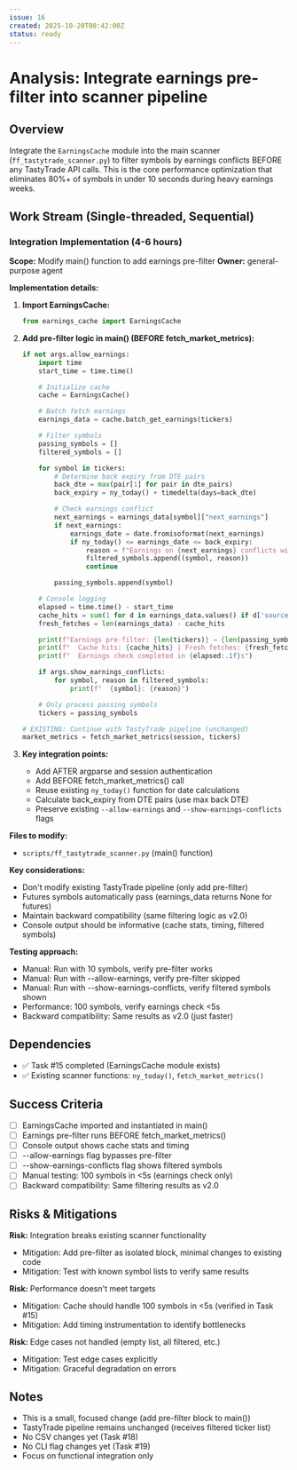 ```yaml
---
issue: 16
created: 2025-10-20T00:42:00Z
status: ready
---
```


# Analysis: Integrate earnings pre-filter into scanner pipeline

## Overview
Integrate the `EarningsCache` module into the main scanner (`ff_tastytrade_scanner.py`) to filter symbols by earnings conflicts BEFORE any TastyTrade API calls. This is the core performance optimization that eliminates 80%+ of symbols in under 10 seconds during heavy earnings weeks.

## Work Stream (Single-threaded, Sequential)

### Integration Implementation (4-6 hours)
**Scope:** Modify main() function to add earnings pre-filter
**Owner:** general-purpose agent

**Implementation details:**

1. **Import EarningsCache:**
   ```python
   from earnings_cache import EarningsCache
   ```

2. **Add pre-filter logic in main() (BEFORE fetch_market_metrics):**
   ```python
   if not args.allow_earnings:
       import time
       start_time = time.time()

       # Initialize cache
       cache = EarningsCache()

       # Batch fetch earnings
       earnings_data = cache.batch_get_earnings(tickers)

       # Filter symbols
       passing_symbols = []
       filtered_symbols = []

       for symbol in tickers:
           # Determine back expiry from DTE pairs
           back_dte = max(pair[1] for pair in dte_pairs)
           back_expiry = ny_today() + timedelta(days=back_dte)

           # Check earnings conflict
           next_earnings = earnings_data[symbol]["next_earnings"]
           if next_earnings:
               earnings_date = date.fromisoformat(next_earnings)
               if ny_today() <= earnings_date <= back_expiry:
                   reason = f"Earnings on {next_earnings} conflicts with back expiry {back_expiry}"
                   filtered_symbols.append((symbol, reason))
                   continue

           passing_symbols.append(symbol)

       # Console logging
       elapsed = time.time() - start_time
       cache_hits = sum(1 for d in earnings_data.values() if d['source'] == 'cache')
       fresh_fetches = len(earnings_data) - cache_hits

       print(f"Earnings pre-filter: {len(tickers)} → {len(passing_symbols)} passed ({len(filtered_symbols)} filtered)")
       print(f"  Cache hits: {cache_hits} | Fresh fetches: {fresh_fetches}")
       print(f"  Earnings check completed in {elapsed:.1f}s")

       if args.show_earnings_conflicts:
           for symbol, reason in filtered_symbols:
               print(f"  {symbol}: {reason}")

       # Only process passing symbols
       tickers = passing_symbols

   # EXISTING: Continue with TastyTrade pipeline (unchanged)
   market_metrics = fetch_market_metrics(session, tickers)
   ```

3. **Key integration points:**
   - Add AFTER argparse and session authentication
   - Add BEFORE fetch_market_metrics() call
   - Reuse existing `ny_today()` function for date calculations
   - Calculate back_expiry from DTE pairs (use max back DTE)
   - Preserve existing `--allow-earnings` and `--show-earnings-conflicts` flags

**Files to modify:**
- `scripts/ff_tastytrade_scanner.py` (main() function)

**Key considerations:**
- Don't modify existing TastyTrade pipeline (only add pre-filter)
- Futures symbols automatically pass (earnings_data returns None for futures)
- Maintain backward compatibility (same filtering logic as v2.0)
- Console output should be informative (cache stats, timing, filtered symbols)

**Testing approach:**
- Manual: Run with 10 symbols, verify pre-filter works
- Manual: Run with --allow-earnings, verify pre-filter skipped
- Manual: Run with --show-earnings-conflicts, verify filtered symbols shown
- Performance: 100 symbols, verify earnings check <5s
- Backward compatibility: Same results as v2.0 (just faster)

## Dependencies
- ✅ Task #15 completed (EarningsCache module exists)
- ✅ Existing scanner functions: `ny_today()`, `fetch_market_metrics()`

## Success Criteria
- [ ] EarningsCache imported and instantiated in main()
- [ ] Earnings pre-filter runs BEFORE fetch_market_metrics()
- [ ] Console output shows cache stats and timing
- [ ] --allow-earnings flag bypasses pre-filter
- [ ] --show-earnings-conflicts flag shows filtered symbols
- [ ] Manual testing: 100 symbols in <5s (earnings check only)
- [ ] Backward compatibility: Same filtering results as v2.0

## Risks & Mitigations
**Risk:** Integration breaks existing scanner functionality
- Mitigation: Add pre-filter as isolated block, minimal changes to existing code
- Mitigation: Test with known symbol lists to verify same results

**Risk:** Performance doesn't meet targets
- Mitigation: Cache should handle 100 symbols in <5s (verified in Task #15)
- Mitigation: Add timing instrumentation to identify bottlenecks

**Risk:** Edge cases not handled (empty list, all filtered, etc.)
- Mitigation: Test edge cases explicitly
- Mitigation: Graceful degradation on errors

## Notes
- This is a small, focused change (add pre-filter block to main())
- TastyTrade pipeline remains unchanged (receives filtered ticker list)
- No CSV changes yet (Task #18)
- No CLI flag changes yet (Task #19)
- Focus on functional integration only
